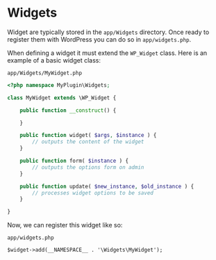 # Widgets

Widget are typically stored in the `app/Widgets` directory. Once ready to register them with WordPress you can do so in `app/widgets.php`.

When defining a widget it must extend the `WP_Widget` class. Here is an example of a basic widget class:


 `app/Widgets/MyWidget.php`

``` php
<?php namespace MyPlugin\Widgets;

class MyWidget extends \WP_Widget {

    public function __construct() {

    }

    public function widget( $args, $instance ) {
        // outputs the content of the widget
    }

    public function form( $instance ) {
        // outputs the options form on admin
    }

    public function update( $new_instance, $old_instance ) {
        // processes widget options to be saved
    }

}
```

Now, we can register this widget like so:

`app/widgets.php`

	$widget->add(__NAMESPACE__ . '\Widgets\MyWidget');
